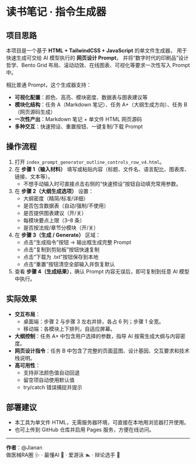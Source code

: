 # 读书笔记 · 指令生成器

## 项目思路
本项目是一个基于 **HTML + TailwindCSS + JavaScript** 的单文件生成器，
用于快速生成可交给 AI 模型执行的 **网页设计 Prompt**，
并将“数字时代的印刷品”设计哲学、Bento Grid 布局、滚动动效、在线图表、可视化等要求一次性写入 Prompt 中。

相比普通 Prompt，这个生成器支持：
- **可视化配置**：颜色、高亮、模块密度、数据表与图表建议等
- **模块化结构**：任务 A（Markdown 笔记）、任务 A+（大纲生成方向）、任务 B（网页源码生成）
- **一次性产出**：Markdown 笔记 + 单文件 HTML 网页源码
- **多种交互**：快速预设、重置按钮、一键复制/下载 Prompt

## 操作流程
1. 打开 `index_prompt_generator_outline_controls_row_v4.html`。
2. 在 **步骤 1（输入材料）** 填写或粘贴内容（标题、文件名、语言配比、图表库、链接、文本等）。
   - 不想手动输入时可直接点击右侧的“快速预设”按钮自动填充常用参数。
3. 在 **步骤 2（大纲生成选项）** 设置：
   - 大纲密度（精简/标准/详细）
   - 是否包含数据表（自动/强制/不使用）
   - 是否提供图表建议（开/关）
   - 每模块要点上限（3–8 条）
   - 是否按法规/章节分模块（开/关）
4. 在 **步骤 3（生成 / Generate）** 区域：
   - 点击“生成指令”按钮 → 输出框生成完整 Prompt
   - 点击“复制到剪贴板”按钮快速复制
   - 点击“下载为 .txt”按钮保存到本地
   - 点击“重置”按钮清空全部输入并恢复默认
5. 查看 **步骤 4（生成结果）**，确认 Prompt 内容无误后，即可复制到任意 AI 模型中执行。

## 实际效果
- **交互布局**：
  - 桌面端：步骤 2 与步骤 3 左右并排，各占 6 列；步骤 1 全宽。
  - 移动端：各模块上下排列，自适应屏幕。
- **大纲控制**：任务 A+ 中包含用户选择的参数，指导 AI 按需生成大纲与内容密度。
- **网页设计指令**：任务 B 中包含了完整的页面蓝图、设计基因、交互要求和技术栈说明。
- **高可用性**：
  - 支持非法颜色值自动回退
  - 留空项自动使用默认值
  - try/catch 错误捕捉并提示

## 部署建议
- 本工具为单文件 HTML，无需服务器环境，可直接在本地用浏览器打开使用。
- 也可上传到 GitHub 仓库并启用 Pages 服务，方便在线访问。

---
**作者**：@Jianan  
做医械RA圈 🩺 · 最懂AI 🤖 · 爱游泳 🏊 · 辩论选手 🎤
